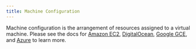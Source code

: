 ```yaml
---
title: Machine Configuration
---
```


<head>
  <link rel="canonical" href="https://ranchermanager.docs.rancher.com/reference-guides/cluster-configuration/downstream-cluster-configuration/machine-configuration"/>
</head>

Machine configuration is the arrangement of resources assigned to a virtual machine. Please see the docs for [Amazon EC2](amazon-ec2.md), [DigitalOcean](digitalocean.md), [Google GCE](google-gce.md), and [Azure](azure.md) to learn more.
